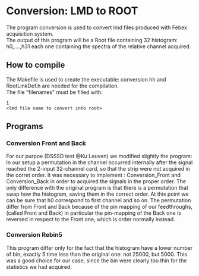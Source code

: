 # Conversion: LMD to ROOT
The program conversion is used to convert lmd files produced with Febex acquisition system.  
The output of this program will be a Root file containing 32 histogram: h0,....,h31 each one containing the spectra of the relative channel acquired.  

## How to compile
The Makefile is used to create the executable: conversion.hh and RootLinkDef.h are needed for the compilation.  
The file "filenames" must be filled with:
```
1
<lmd file name to convert into root>
```

## Programs

### Conversion Front and Back
For our purpoe (DSSSD test @Ku Leuven) we modified slightly the program:
In our setup a permutation in the channel occurred internally after the signal
reached the 2-input 32-channel card, so that the strip were not acquired in the
corret order. It was necessary to implement : Conversion_Front and
Conversion_Back in order to acquired the signals in the proper order.
The only difference with the original program is that there is a permutation
that swap how the histogram, saving them in the correct order.
At this point we can be sure that h0 correspond to first channel and so on.
The permutation differ from Front and Back because of the pin mapping of our
feedthroughs, (called Front and Back) in particular the pin-mapping of the Back
one is reversed in respect to the Front one, which is order normally instead.

### Conversion Rebin5
This program differ only for the fact that the histogram have a lower number of
bin, exactly 5 time less than the original one: not 25000, but 5000.
This was a good choice for our case, since the bin were clearly too thin for the
statistics we had acquired.
